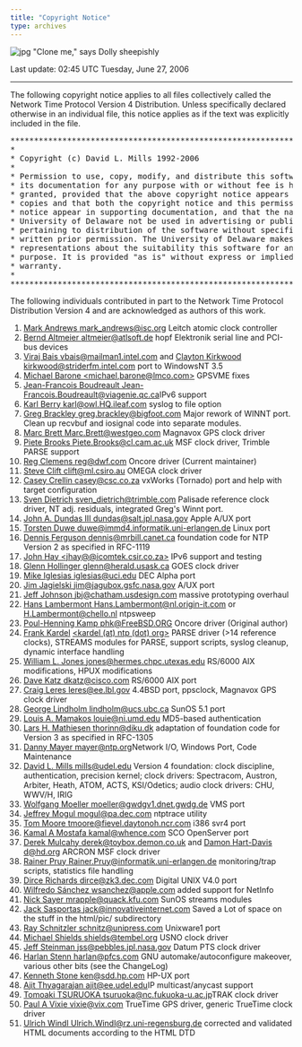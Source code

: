 ```yaml
---
title: "Copyright Notice"
type: archives
---
```


![jpg](/archives/pic/sheepb.jpg) "Clone me," says Dolly sheepishly

Last update: 02:45 UTC Tuesday, June 27, 2006

* * *

The following copyright notice applies to all files collectively called the Network Time Protocol Version 4 Distribution. Unless specifically declared otherwise in an individual file, this notice applies as if the text was explicitly included in the file.  

<pre>***********************************************************************
*                                                                     *
* Copyright (c) David L. Mills 1992-2006                              *
*                                                                     *
* Permission to use, copy, modify, and distribute this software and   *
* its documentation for any purpose with or without fee is hereby     *
* granted, provided that the above copyright notice appears in all    *
* copies and that both the copyright notice and this permission       *
* notice appear in supporting documentation, and that the name        *
* University of Delaware not be used in advertising or publicity      *
* pertaining to distribution of the software without specific,        *
* written prior permission. The University of Delaware makes no       *
* representations about the suitability this software for any         *
* purpose. It is provided "as is" without express or implied          *
* warranty.                                                           *
*                                                                     *
***********************************************************************
</pre>

The following individuals contributed in part to the Network Time Protocol Distribution Version 4 and are acknowledged as authors of this work.

1.  [Mark Andrews <mark_andrews@isc.org>](mailto:%20mark_andrews@isc.org) Leitch atomic clock controller
2.  [Bernd Altmeier <altmeier@atlsoft.de>](mailto:%20altmeier@atlsoft.de) hopf Elektronik serial line and PCI-bus devices
3.  [Viraj Bais <vbais@mailman1.intel.com>](mailto:%20vbais@mailman1.intel.co) and [Clayton Kirkwood <kirkwood@striderfm.intel.com>](mailto:%20kirkwood@striderfm.intel.com) port to WindowsNT 3.5
4.  [Michael Barone <michael,barone@lmco.com>](mailto:%20michael.barone@lmco.com) GPSVME fixes
5.  [Jean-Francois Boudreault <Jean-Francois.Boudreault@viagenie.qc.ca>](mailto:%20Jean-Francois.Boudreault@viagenie.qc.ca)IPv6 support
6.  [Karl Berry <karl@owl.HQ.ileaf.com>](mailto:%20karl@owl.HQ.ileaf.com) syslog to file option
7.  [Greg Brackley <greg.brackley@bigfoot.com>](mailto:%20greg.brackley@bigfoot.com) Major rework of WINNT port. Clean up recvbuf and iosignal code into separate modules.
8.  [Marc Brett <Marc.Brett@westgeo.com>](mailto:%20Marc.Brett@westgeo.com) Magnavox GPS clock driver
9.  [Piete Brooks <Piete.Brooks@cl.cam.ac.uk>](mailto:%20Piete.Brooks@cl.cam.ac.uk) MSF clock driver, Trimble PARSE support
10.  [Reg Clemens <reg@dwf.com>](mailto:%20reg@dwf.com) Oncore driver (Current maintainer)
11.  [Steve Clift <clift@ml.csiro.au>](mailto:%20clift@ml.csiro.au) OMEGA clock driver
12.  [Casey Crellin <casey@csc.co.za>](mailto:casey@csc.co.za) vxWorks (Tornado) port and help with target configuration
13.  [Sven Dietrich <sven_dietrich@trimble.com>](mailto:%20Sven_Dietrich@trimble.COM) Palisade reference clock driver, NT adj. residuals, integrated Greg's Winnt port.
14.  [John A. Dundas III <dundas@salt.jpl.nasa.gov>](mailto:%20dundas@salt.jpl.nasa.gov) Apple A/UX port
15.  [Torsten Duwe <duwe@immd4.informatik.uni-erlangen.de>](mailto:%20duwe@immd4.informatik.uni-erlangen.de) Linux port
16.  [Dennis Ferguson <dennis@mrbill.canet.ca>](mailto:%20dennis@mrbill.canet.ca) foundation code for NTP Version 2 as specified in RFC-1119
17.  [John Hay <jhay@@icomtek.csir.co.za>](mailto:%20jhay@icomtek.csir.co.za) IPv6 support and testing
18.  [Glenn Hollinger <glenn@herald.usask.ca>](mailto:%20glenn@herald.usask.ca) GOES clock driver
19.  [Mike Iglesias <iglesias@uci.edu>](mailto:%20iglesias@uci.edu) DEC Alpha port
20.  [Jim Jagielski <jim@jagubox.gsfc.nasa.gov>](mailto:%20jagubox.gsfc.nasa.gov) A/UX port
21.  [Jeff Johnson <jbj@chatham.usdesign.com>](mailto:%20jbj@chatham.usdesign.com) massive prototyping overhaul
22.  [Hans Lambermont <Hans.Lambermont@nl.origin-it.com>](mailto:Hans.Lambermont@nl.origin-it.com) or [<H.Lambermont@chello.nl>](mailto:H.Lambermont@chello.nl) ntpsweep
23.  [Poul-Henning Kamp <phk@FreeBSD.ORG>](mailto:%20phk@FreeBSD.ORG) Oncore driver (Original author)
24.  [Frank Kardel](http://www4.informatik.uni-erlangen.de/%7ekardel) [<kardel (at) ntp (dot) org>](mailto:%20kardel@ntp.org) PARSE <GENERIC> driver (>14 reference clocks), STREAMS modules for PARSE, support scripts, syslog cleanup, dynamic interface handling
25.  [William L. Jones <jones@hermes.chpc.utexas.edu>](mailto:%20jones@hermes.chpc.utexas.edu) RS/6000 AIX modifications, HPUX modifications
26.  [Dave Katz <dkatz@cisco.com>](mailto:%20dkatz@cisco.com) RS/6000 AIX port
27.  [Craig Leres <leres@ee.lbl.gov>](mailto:%20leres@ee.lbl.gov) 4.4BSD port, ppsclock, Magnavox GPS clock driver
28.  [George Lindholm <lindholm@ucs.ubc.ca>](mailto:%20lindholm@ucs.ubc.ca) SunOS 5.1 port
29.  [Louis A. Mamakos <louie@ni.umd.edu>](mailto:%20louie@ni.umd.edu) MD5-based authentication
30.  [Lars H. Mathiesen <thorinn@diku.dk>](mailto:%20thorinn@diku.dk) adaptation of foundation code for Version 3 as specified in RFC-1305
31.  [Danny Mayer <mayer@ntp.org>](mailto:%20mayer@ntp.org)Network I/O, Windows Port, Code Maintenance
32.  [David L. Mills <mills@udel.edu>](mailto:%20mills@udel.edu) Version 4 foundation: clock discipline, authentication, precision kernel; clock drivers: Spectracom, Austron, Arbiter, Heath, ATOM, ACTS, KSI/Odetics; audio clock drivers: CHU, WWV/H, IRIG
33.  [Wolfgang Moeller <moeller@gwdgv1.dnet.gwdg.de>](mailto:%20moeller@gwdgv1.dnet.gwdg.de) VMS port
34.  [Jeffrey Mogul <mogul@pa.dec.com>](mailto:%20mogul@pa.dec.com) ntptrace utility
35.  [Tom Moore <tmoore@fievel.daytonoh.ncr.com>](mailto:%20tmoore@fievel.daytonoh.ncr.com) i386 svr4 port
36.  [Kamal A Mostafa <kamal@whence.com>](mailto:%20kamal@whence.com) SCO OpenServer port
37.  [Derek Mulcahy <derek@toybox.demon.co.uk>](mailto:%20derek@toybox.demon.co.uk) and [Damon Hart-Davis <d@hd.org>](mailto:%20d@hd.org) ARCRON MSF clock driver
38.  [Rainer Pruy <Rainer.Pruy@informatik.uni-erlangen.de>](mailto:%20Rainer.Pruy@informatik.uni-erlangen.de) monitoring/trap scripts, statistics file handling
39.  [Dirce Richards <dirce@zk3.dec.com>](mailto:%20dirce@zk3.dec.com) Digital UNIX V4.0 port
40.  [Wilfredo Sánchez <wsanchez@apple.com>](mailto:%20wsanchez@apple.com) added support for NetInfo
41.  [Nick Sayer <mrapple@quack.kfu.com>](mailto:%20mrapple@quack.kfu.com) SunOS streams modules
42.  [Jack Sasportas <jack@innovativeinternet.com>](mailto:%20jack@innovativeinternet.com) Saved a Lot of space on the stuff in the html/pic/ subdirectory
43.  [Ray Schnitzler <schnitz@unipress.com>](mailto:%20schnitz@unipress.com) Unixware1 port
44.  [Michael Shields <shields@tembel.org>](mailto:%20shields@tembel.org) USNO clock driver
45.  [Jeff Steinman <jss@pebbles.jpl.nasa.gov>](mailto:%20pebbles.jpl.nasa.gov) Datum PTS clock driver
46.  [Harlan Stenn <harlan@pfcs.com>](mailto:%20harlan@pfcs.com) GNU automake/autoconfigure makeover, various other bits (see the ChangeLog)
47.  [Kenneth Stone <ken@sdd.hp.com>](mailto:%20ken@sdd.hp.com) HP-UX port
48.  [Ajit Thyagarajan <ajit@ee.udel.edu>](mailto:%20ajit@ee.udel.edu)IP multicast/anycast support
49.  [Tomoaki TSURUOKA <tsuruoka@nc.fukuoka-u.ac.jp>](mailto:%20tsuruoka@nc.fukuoka-u.ac.jp)TRAK clock driver
50.  [Paul A Vixie <vixie@vix.com>](mailto:%20vixie@vix.com) TrueTime GPS driver, generic TrueTime clock driver
51.  [Ulrich Windl <Ulrich.Windl@rz.uni-regensburg.de>](mailto:%20Ulrich.Windl@rz.uni-regensburg.de) corrected and validated HTML documents according to the HTML DTD